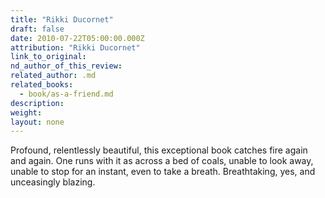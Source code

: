 ```yaml
---
title: "Rikki Ducornet"
draft: false
date: 2010-07-22T05:00:00.000Z
attribution: "Rikki Ducornet"
link_to_original:
nd_author_of_this_review:
related_author: .md
related_books:
  - book/as-a-friend.md
description:
weight:
layout: none
---
```

Profound, relentlessly beautiful, this exceptional book catches fire again and again. One runs with it as across a bed of coals, unable to look away, unable to stop for an instant, even to take a breath. Breathtaking, yes, and unceasingly blazing.

